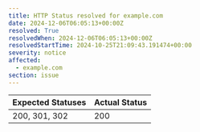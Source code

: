 ```yaml
---
title: HTTP Status resolved for example.com
date: 2024-12-06T06:05:13+00:00Z
resolved: True
resolvedWhen: 2024-12-06T06:05:13+00:00Z
resolvedStartTime: 2024-10-25T21:09:43.191474+00:00
severity: notice
affected:
  - example.com
section: issue
---
```


| Expected Statuses | Actual Status  |
|-------------------|----------------|
| 200, 301, 302 | 200 |

